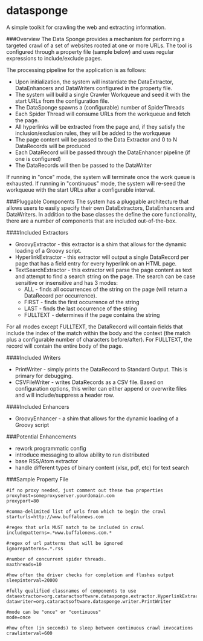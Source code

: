 datasponge
==========

A simple toolkit for crawling the web and extracting information.

###Overview
The Data Sponge provides a mechanism for performing a targeted crawl of a set of websites rooted at one or more URLs. The tool is configured through a property file (sample below) and uses regular expressions to include/exclude pages.

The processing pipeline for the application is as follows:
* Upon initialization, the system will instantiate the DataExtractor, DataEnhancers and DataWriters configured in the property file.
* The system will build a single Crawler Workqueue and seed it with the start URLs from the configuration file.
* The DataSponge spawns a (configurable) number of SpiderThreads
* Each Spider Thread will consume URLs from the workqueue and fetch the page. 
* All hyperlinks will be extracted from the page and, if they satisfy the inclusion/exclusion rules, they will be added to the workqueue
* The page content will be passed to the Data Extractor and 0 to N DataRecords will be produced
* Each DataRecord will be passed through the DataEnhancer pipeline (if one is configured)
* The DataRecords will then be passed to the DataWriter

If running in "once" mode, the system will terminate once the work queue is exhausted. If running in "continuous" mode, the system will re-seed the workqueue with the start URLs after a configurable interval.


###Pluggable Components
The system has a pluggable architecture that allows users to easily specify their own DataExtractors, DataEnhancers and DataWriters. In addition to the base classes the define the core functionality, there are a number of components that are included out-of-the-box.

####Included Extractors
* GroovyExtractor - this extractor is a shim that allows for the dynamic loading of a Groovy script.
* HyperlinkExtractor - this extractor will output a single DataRecord per page that has a field entry for every hyperlink on an HTML page.
* TextSearchExtractor - this extractor will parse the page content as text and attempt to find a search string on the page. The search can be case sensitive or insensitive and has 3 modes: 
    * ALL - finds all occurrences of the string on the page (will return a DataRecord per occurrence).
    * FIRST - finds the first occurrence of the string
    * LAST - finds the last occurrence of the string
    * FULLTEXT - determines if the page contains the string

For all modes except FULLTEXT,  the DataRecord will contain fields that include the index of the match within the body and the context (the match plus a configurable number of characters before/after). For FULLTEXT, the record will contain the entire body of the page.

####Included Writers
* PrintWriter - simply prints the DataRecord to Standard Output. This is primary for debugging.
* CSVFileWriter - writes DataRecords as a CSV file. Based on configuration options, this writer can either append or overwrite files and will include/suppress a header row.

####Included Enhancers
* GroovyEnhancer - a shim that allows for the dynamic loading of a Groovy script

###Potential Enhancements
* rework programmatic config
* introduce messaging to allow ability to run distributed
* base RSS/Atom extractor
* handle different types of binary content (xlsx, pdf, etc) for text search

###Sample Property File

    #if no proxy needed, just comment out these two properties
    proxyhost=someproxyserver.yourdomain.com
    proxyport=80

    #comma-delimited list of urls from which to begin the crawl
    starturls=http://www.buffalonews.com

    #regex that urls MUST match to be included in crawl
    includepatterns=.*www.buffalonews.com.*

    #regex of url patterns that will be ignored
    ignorepatterns=.*.rss

    #number of concurrent spider threads.
    maxthreads=10

    #how often the driver checks for completion and flushes output
    sleepinterval=20000

    #fully qualified classnames of components to use
    dataextractor=org.cataractsoftware.datasponge.extractor.HyperlinkExtractor
    datawriter=org.cataractsoftware.datasponge.writer.PrintWriter

    #mode can be "once" or "continuous"
    mode=once
   
    #how often (in seconds) to sleep between continuous crawl invocations
    crawlinterval=600




